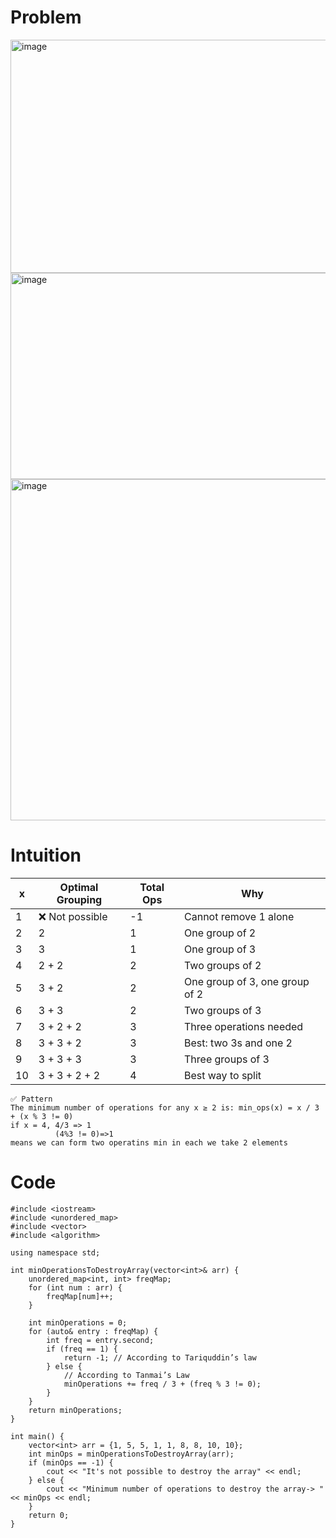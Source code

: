 # Problem
<img width="608" height="373" alt="image" src="https://github.com/user-attachments/assets/9a9295ff-9f87-4eb9-93aa-5fbbed389c86" />
<img width="604" height="330" alt="image" src="https://github.com/user-attachments/assets/bc021d89-6fc4-43e0-972c-1e0c180926b9" />
<img width="588" height="546" alt="image" src="https://github.com/user-attachments/assets/0d2911e2-f94a-462f-9f1a-7820a21456f1" />

# Intuition
| x  | Optimal Grouping | Total Ops | Why                            | 
| -- | ---------------- | --------- | ------------------------------ |
| 1  | ❌ Not possible   | -1        | Cannot remove 1 alone          |
| 2  | 2                | 1         | One group of 2                 |
| 3  | 3                | 1         | One group of 3                 |
| 4  | 2 + 2            | 2         | Two groups of 2                |
| 5  | 3 + 2            | 2         | One group of 3, one group of 2 |
| 6  | 3 + 3            | 2         | Two groups of 3                |
| 7  | 3 + 2 + 2        | 3         | Three operations needed        |
| 8  | 3 + 3 + 2        | 3         | Best: two 3s and one 2         |
| 9  | 3 + 3 + 3        | 3         | Three groups of 3              |
| 10 | 3 + 3 + 2 + 2    | 4         | Best way to split              |

```
✅ Pattern
The minimum number of operations for any x ≥ 2 is: min_ops(x) = x / 3 + (x % 3 != 0)
if x = 4, 4/3 => 1
          (4%3 != 0)=>1
means we can form two operatins min in each we take 2 elements
```
# Code
```
#include <iostream>
#include <unordered_map>
#include <vector>
#include <algorithm>

using namespace std;

int minOperationsToDestroyArray(vector<int>& arr) {
    unordered_map<int, int> freqMap;
    for (int num : arr) {
        freqMap[num]++;
    }

    int minOperations = 0;
    for (auto& entry : freqMap) {
        int freq = entry.second;
        if (freq == 1) {
            return -1; // According to Tariquddin’s law
        } else {
            // According to Tanmai’s Law
            minOperations += freq / 3 + (freq % 3 != 0);
        }
    }
    return minOperations;
}

int main() {
    vector<int> arr = {1, 5, 5, 1, 1, 8, 8, 10, 10};
    int minOps = minOperationsToDestroyArray(arr);
    if (minOps == -1) {
        cout << "It's not possible to destroy the array" << endl;
    } else {
        cout << "Minimum number of operations to destroy the array-> " << minOps << endl;
    }
    return 0;
}

```
